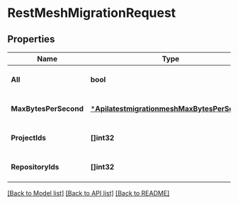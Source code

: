 # RestMeshMigrationRequest

## Properties
Name | Type | Description | Notes
------------ | ------------- | ------------- | -------------
**All** | **bool** |  | [optional] [default to null]
**MaxBytesPerSecond** | [***ApilatestmigrationmeshMaxBytesPerSecond**](apilatestmigrationmesh_maxBytesPerSecond.md) |  | [optional] [default to null]
**ProjectIds** | **[]int32** |  | [optional] [default to null]
**RepositoryIds** | **[]int32** |  | [optional] [default to null]

[[Back to Model list]](../README.md#documentation-for-models) [[Back to API list]](../README.md#documentation-for-api-endpoints) [[Back to README]](../README.md)

